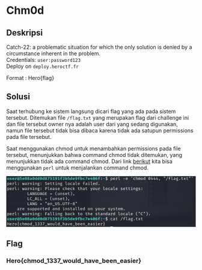 # Chm0d

## Deskripsi
Catch-22: a problematic situation for which the only solution is denied by a circumstance inherent in the problem.
<br>
Credentials: `user:password123`
<br>
Deploy on `deploy.heroctf.fr`

Format : Hero{flag}

## Solusi
Saat terhubung ke sistem langsung dicari flag yang ada pada sistem tersebut. 
Ditemukan file `/flag.txt` yang merupakan flag dari challenge ini dan file tersebut owner nya adalah user dari yang sedang digunakan, namun file tersebut tidak bisa dibaca karena tidak ada satupun permissions pada file tersebut.

Saat menggunakan chmod untuk menambahkan permissions pada file tersebut, menunjukkan bahwa command chmod tidak ditemukan, yang menunjukkan tidak ada command chmod.
Dari link [berikut](https://unix.stackexchange.com/questions/83862/how-to-chmod-without-usr-bin-chmod) kita bisa menggunakan `perl` untuk menjalankan command chmod.

![Run chmod from perl](./solved.png)

## Flag
### Hero{chmod_1337_would_have_been_easier}
